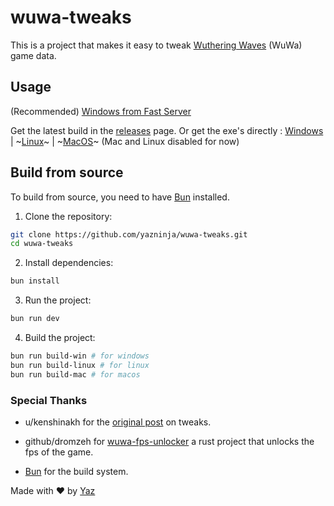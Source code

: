 # wuwa-tweaks

This is a project that makes it easy to tweak [Wuthering Waves](https://wutheringwaves.kurogames.com/en/main) (WuWa) game data.

## Usage

(Recommended) [Windows from Fast Server](https://cdn.yaz.ninja/wuwa-tweaks.exe)

Get the latest build in the [releases](https://github.com/yazninja/wuwa-tweaks/releases/lastest) page.
Or get the exe's directly : [Windows](https://github.com/yazninja/wuwa-tweaks/releases/latest/download/wuwa-tweaks.exe) | ~[Linux](https://github.com/yazninja/wuwa-tweaks/releases/latest/download/wuwa-tweaks-linux)~ | ~[MacOS](https://github.com/yazninja/wuwa-tweaks/releases/latest/download/wuwa-tweaks-mac)~ (Mac and Linux disabled for now)

## Build from source

To build from source, you need to have [Bun](https://bun.sh) installed.

1. Clone the repository:

```bash
git clone https://github.com/yazninja/wuwa-tweaks.git
cd wuwa-tweaks
```

2. Install dependencies:

```bash
bun install
```

3. Run the project:

```bash
bun run dev
```

4. Build the project:

```bash
bun run build-win # for windows
bun run build-linux # for linux
bun run build-mac # for macos
```

### Special Thanks

- u/kenshinakh for the [original post](https://www.reddit.com/r/WutheringWaves/comments/1czgdsa/pc_ue4_engine_tweaks_and_stutter_improvements/) on tweaks.

- github/dromzeh for [wuwa-fps-unlocker](https://github.com/dromzeh/wuwa-fps-unlocker) a rust project that unlocks the fps of the game.

- [Bun](https://bun.sh) for the build system.

Made with ❤️ by [Yaz](https://yaz.ninja)
